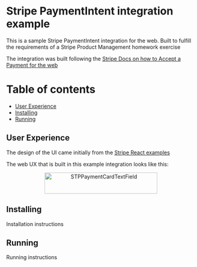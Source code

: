 # Stripe PaymentIntent integration example

This is a sample Stripe PaymentIntent integration for the web. Built to
fulfill the requirements of a Stripe Product Management homework exercise

The integration was built following the [Stripe Docs on how to Accept a
Payment for the web](https://stripe.com/docs/payments/accept-a-payment#web)


Table of contents
=================

<!--ts-->
   * [User Experience](#user-experience)
   * [Installing](#installing)
   * [Running](#running)
<!--te-->

<a name="user-experience"></a>
## User Experience

The design of the UI came initially from the [Stripe React examples](https://github.com/stripe/react-stripe-js)

The web UX that is built in this example integration looks like this:
<p align="center">
<img src="https://raw.githubusercontent.com/stripe/stripe-ios/11d293baa9b753234816367a5bbdc4ac5ad04af6/card-field.gif" width="300" height="56" alt="STPPaymentCardTextField" align="center">
</p>

<a name="installing"></a>
## Installing

Installation instructions

<a name="running"></a>
## Running

Running instructions
